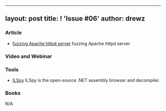 
---
layout: post
title: ! 'Issue #06'
author: drewz
---


### Article
- [fuzzing Apache httpd server](https://animal0day.blogspot.co.uk/2017/07/from-fuzzing-apache-httpd-server-to-cve.html) fuzzing Apache httpd server

### Video and Webinar



### Tools
- [ILSpy](https://github.com/icsharpcode/ILSpy) ILSpy is the open-source .NET assembly browser and decompiler.


### Books
N/A
